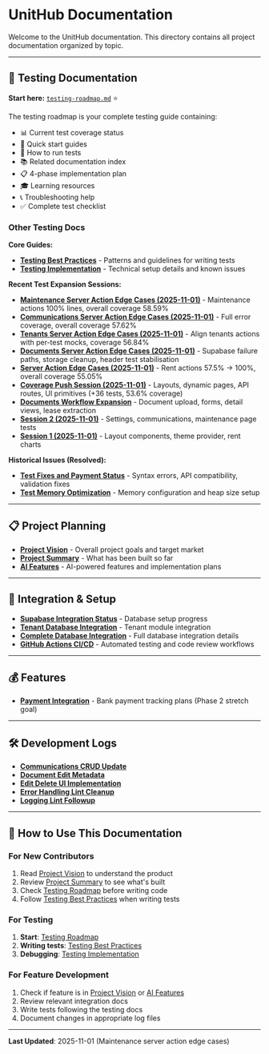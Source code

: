 # UnitHub Documentation

Welcome to the UnitHub documentation. This directory contains all project documentation organized by topic.

---

## 🧪 Testing Documentation

**Start here:** [`testing-roadmap.md`](./testing-roadmap.md) ⭐

The testing roadmap is your complete testing guide containing:
- 📊 Current test coverage status
- 🎯 Quick start guides
- 🏃 How to run tests
- 📚 Related documentation index
- 📋 4-phase implementation plan
- 🎓 Learning resources
- 📞 Troubleshooting help
- ✅ Complete test checklist

### Other Testing Docs

**Core Guides:**
- **[Testing Best Practices](./testing-best-practices.md)** - Patterns and guidelines for writing tests
- **[Testing Implementation](./testing-implementation.md)** - Technical setup details and known issues

**Recent Test Expansion Sessions:**
- **[Maintenance Server Action Edge Cases (2025-11-01)](./test-expansion-2025-11-01-maintenance-server-actions.md)** - Maintenance actions 100% lines, overall coverage 58.59%
- **[Communications Server Action Edge Cases (2025-11-01)](./test-expansion-2025-11-01-communications-server-actions.md)** - Full error coverage, overall coverage 57.62%
- **[Tenants Server Action Edge Cases (2025-11-01)](./test-expansion-2025-11-01-tenants-server-actions.md)** - Align tenants actions with per-test mocks, coverage 56.84%
- **[Documents Server Action Edge Cases (2025-11-01)](./test-expansion-2025-11-01-documents-server-actions.md)** - Supabase failure paths, storage cleanup, header test stabilisation
- **[Server Action Edge Cases (2025-11-01)](./test-expansion-2025-11-01-server-actions.md)** - Rent actions 57.5% → 100%, overall coverage 55.05%
- **[Coverage Push Session (2025-11-01)](./test-expansion-2025-11-01-coverage-push.md)** - Layouts, dynamic pages, API routes, UI primitives (+36 tests, 53.6% coverage)
- **[Documents Workflow Expansion](./test-expansion-documents-workflow.md)** - Document upload, forms, detail views, lease extraction
- **[Session 2 (2025-11-01)](./test-expansion-session-2-2025-11-01.md)** - Settings, communications, maintenance page tests
- **[Session 1 (2025-11-01)](./test-expansion-2025-11-01.md)** - Layout components, theme provider, rent charts

**Historical Issues (Resolved):**
- **[Test Fixes and Payment Status](./test-fixes-and-payment-status.md)** - Syntax errors, API compatibility, validation fixes
- **[Test Memory Optimization](./test-memory-optimization.md)** - Memory configuration and heap size setup

---

## 📋 Project Planning

- **[Project Vision](./project-vision.md)** - Overall project goals and target market
- **[Project Summary](./project-summary.md)** - What has been built so far
- **[AI Features](./ai-features.md)** - AI-powered features and implementation plans

---

## 🔧 Integration & Setup

- **[Supabase Integration Status](./supabase-integration-status.md)** - Database setup progress
- **[Tenant Database Integration](./tenant-database-integration.md)** - Tenant module integration
- **[Complete Database Integration](./complete-database-integration.md)** - Full database integration details
- **[GitHub Actions CI/CD](./github-actions-ci.md)** - Automated testing and code review workflows

---

## 💰 Features

- **[Payment Integration](./payment-integration.md)** - Bank payment tracking plans (Phase 2 stretch goal)

---

## 🛠️ Development Logs

- **[Communications CRUD Update](./communications-crud-update.md)**
- **[Document Edit Metadata](./document-edit-metadata.md)**
- **[Edit Delete UI Implementation](./edit-delete-ui-implementation.md)**
- **[Error Handling Lint Cleanup](./error-handling-lint-cleanup.md)**
- **[Logging Lint Followup](./logging-lint-followup.md)**

---

## 📖 How to Use This Documentation

### For New Contributors
1. Read [Project Vision](./project-vision.md) to understand the product
2. Review [Project Summary](./project-summary.md) to see what's built
3. Check [Testing Roadmap](./testing-roadmap.md) before writing code
4. Follow [Testing Best Practices](./testing-best-practices.md) when writing tests

### For Testing
1. **Start**: [Testing Roadmap](./testing-roadmap.md)
2. **Writing tests**: [Testing Best Practices](./testing-best-practices.md)
3. **Debugging**: [Testing Implementation](./testing-implementation.md)

### For Feature Development
1. Check if feature is in [Project Vision](./project-vision.md) or [AI Features](./ai-features.md)
2. Review relevant integration docs
3. Write tests following the testing docs
4. Document changes in appropriate log files

---

**Last Updated**: 2025-11-01 (Maintenance server action edge cases)
